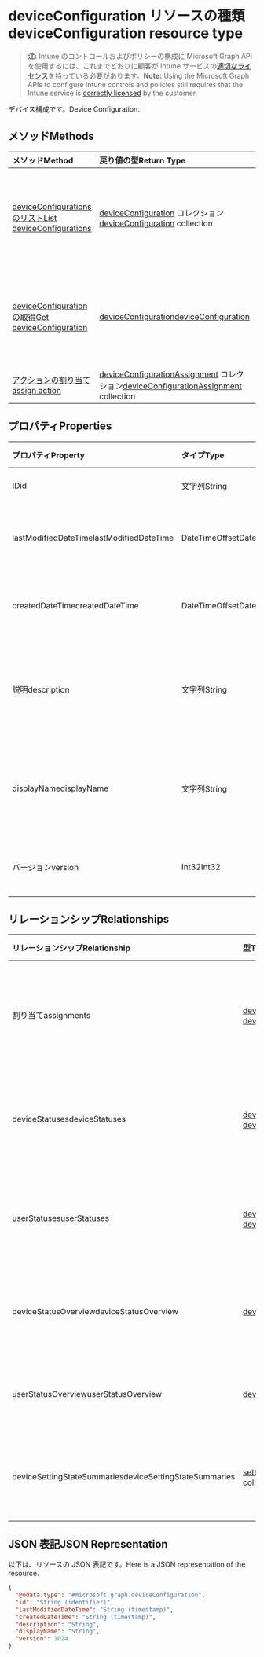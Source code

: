 # <a name="deviceconfiguration-resource-type"></a><span data-ttu-id="ace24-101">deviceConfiguration リソースの種類</span><span class="sxs-lookup"><span data-stu-id="ace24-101">deviceConfiguration resource type</span></span>

> <span data-ttu-id="ace24-102">**注:** Intune のコントロールおよびポリシーの構成に Microsoft Graph API を使用するには、これまでどおりに顧客が Intune サービスの[適切なライセンス](https://go.microsoft.com/fwlink/?linkid=839381)を持っている必要があります。</span><span class="sxs-lookup"><span data-stu-id="ace24-102">**Note:** Using the Microsoft Graph APIs to configure Intune controls and policies still requires that the Intune service is [correctly licensed](https://go.microsoft.com/fwlink/?linkid=839381) by the customer.</span></span>

<span data-ttu-id="ace24-103">デバイス構成です。</span><span class="sxs-lookup"><span data-stu-id="ace24-103">Device Configuration.</span></span>
## <a name="methods"></a><span data-ttu-id="ace24-104">メソッド</span><span class="sxs-lookup"><span data-stu-id="ace24-104">Methods</span></span>
|<span data-ttu-id="ace24-105">メソッド</span><span class="sxs-lookup"><span data-stu-id="ace24-105">Method</span></span>|<span data-ttu-id="ace24-106">戻り値の型</span><span class="sxs-lookup"><span data-stu-id="ace24-106">Return Type</span></span>|<span data-ttu-id="ace24-107">説明</span><span class="sxs-lookup"><span data-stu-id="ace24-107">Description</span></span>|
|:---|:---|:---|
|[<span data-ttu-id="ace24-108">deviceConfigurations のリスト</span><span class="sxs-lookup"><span data-stu-id="ace24-108">List deviceConfigurations</span></span>](../api/intune_deviceconfig_deviceconfiguration_list.md)|<span data-ttu-id="ace24-109">[deviceConfiguration](../resources/intune_deviceconfig_deviceconfiguration.md) コレクション</span><span class="sxs-lookup"><span data-stu-id="ace24-109">[deviceConfiguration](../resources/intune_deviceconfig_deviceconfiguration.md) collection</span></span>|<span data-ttu-id="ace24-110">[deviceConfiguration](../resources/intune_deviceconfig_deviceconfiguration.md) オブジェクトのプロパティとリレーションシップをリストします。</span><span class="sxs-lookup"><span data-stu-id="ace24-110">List properties and relationships of the [deviceConfiguration](../resources/intune_deviceconfig_deviceconfiguration.md) objects.</span></span>|
|[<span data-ttu-id="ace24-111">deviceConfiguration の取得</span><span class="sxs-lookup"><span data-stu-id="ace24-111">Get deviceConfiguration</span></span>](../api/intune_deviceconfig_deviceconfiguration_get.md)|[<span data-ttu-id="ace24-112">deviceConfiguration</span><span class="sxs-lookup"><span data-stu-id="ace24-112">deviceConfiguration</span></span>](../resources/intune_deviceconfig_deviceconfiguration.md)|<span data-ttu-id="ace24-113">[deviceConfiguration](../resources/intune_deviceconfig_deviceconfiguration.md) オブジェクトのプロパティとリレーションシップを読み取ります。</span><span class="sxs-lookup"><span data-stu-id="ace24-113">Read properties and relationships of the [deviceConfiguration](../resources/intune_deviceconfig_deviceconfiguration.md) object.</span></span>|
|[<span data-ttu-id="ace24-114">アクションの割り当て</span><span class="sxs-lookup"><span data-stu-id="ace24-114">assign action</span></span>](../api/intune_deviceconfig_deviceconfiguration_assign.md)|<span data-ttu-id="ace24-115">[deviceConfigurationAssignment](../resources/intune_deviceconfig_deviceconfigurationassignment.md) コレクション</span><span class="sxs-lookup"><span data-stu-id="ace24-115">[deviceConfigurationAssignment](../resources/intune_deviceconfig_deviceconfigurationassignment.md) collection</span></span>|<span data-ttu-id="ace24-116">まだ文書化されていません</span><span class="sxs-lookup"><span data-stu-id="ace24-116">Not yet documented</span></span>|

## <a name="properties"></a><span data-ttu-id="ace24-117">プロパティ</span><span class="sxs-lookup"><span data-stu-id="ace24-117">Properties</span></span>
|<span data-ttu-id="ace24-118">プロパティ</span><span class="sxs-lookup"><span data-stu-id="ace24-118">Property</span></span>|<span data-ttu-id="ace24-119">タイプ</span><span class="sxs-lookup"><span data-stu-id="ace24-119">Type</span></span>|<span data-ttu-id="ace24-120">説明</span><span class="sxs-lookup"><span data-stu-id="ace24-120">Description</span></span>|
|:---|:---|:---|
|<span data-ttu-id="ace24-121">ID</span><span class="sxs-lookup"><span data-stu-id="ace24-121">id</span></span>|<span data-ttu-id="ace24-122">文字列</span><span class="sxs-lookup"><span data-stu-id="ace24-122">String</span></span>|<span data-ttu-id="ace24-123">エンティティのキー。</span><span class="sxs-lookup"><span data-stu-id="ace24-123">Key of the entity.</span></span>|
|<span data-ttu-id="ace24-124">lastModifiedDateTime</span><span class="sxs-lookup"><span data-stu-id="ace24-124">lastModifiedDateTime</span></span>|<span data-ttu-id="ace24-125">DateTimeOffset</span><span class="sxs-lookup"><span data-stu-id="ace24-125">DateTimeOffset</span></span>|<span data-ttu-id="ace24-126">オブジェクトの最終更新の DateTime。</span><span class="sxs-lookup"><span data-stu-id="ace24-126">DateTime the object was last modified.</span></span>|
|<span data-ttu-id="ace24-127">createdDateTime</span><span class="sxs-lookup"><span data-stu-id="ace24-127">createdDateTime</span></span>|<span data-ttu-id="ace24-128">DateTimeOffset</span><span class="sxs-lookup"><span data-stu-id="ace24-128">DateTimeOffset</span></span>|<span data-ttu-id="ace24-129">オブジェクトが作成された DateTime。</span><span class="sxs-lookup"><span data-stu-id="ace24-129">DateTime the object was created.</span></span>|
|<span data-ttu-id="ace24-130">説明</span><span class="sxs-lookup"><span data-stu-id="ace24-130">description</span></span>|<span data-ttu-id="ace24-131">文字列</span><span class="sxs-lookup"><span data-stu-id="ace24-131">String</span></span>|<span data-ttu-id="ace24-132">デバイス構成について管理者が提供した説明です。</span><span class="sxs-lookup"><span data-stu-id="ace24-132">Admin provided description of the Device Configuration.</span></span>|
|<span data-ttu-id="ace24-133">displayName</span><span class="sxs-lookup"><span data-stu-id="ace24-133">displayName</span></span>|<span data-ttu-id="ace24-134">文字列</span><span class="sxs-lookup"><span data-stu-id="ace24-134">String</span></span>|<span data-ttu-id="ace24-135">デバイス構成について管理者が指定した名前です。</span><span class="sxs-lookup"><span data-stu-id="ace24-135">Admin provided name of the device configuration.</span></span>|
|<span data-ttu-id="ace24-136">バージョン</span><span class="sxs-lookup"><span data-stu-id="ace24-136">version</span></span>|<span data-ttu-id="ace24-137">Int32</span><span class="sxs-lookup"><span data-stu-id="ace24-137">Int32</span></span>|<span data-ttu-id="ace24-138">デバイス構成のバージョン。</span><span class="sxs-lookup"><span data-stu-id="ace24-138">Version of the device configuration.</span></span>|

## <a name="relationships"></a><span data-ttu-id="ace24-139">リレーションシップ</span><span class="sxs-lookup"><span data-stu-id="ace24-139">Relationships</span></span>
|<span data-ttu-id="ace24-140">リレーションシップ</span><span class="sxs-lookup"><span data-stu-id="ace24-140">Relationship</span></span>|<span data-ttu-id="ace24-141">型</span><span class="sxs-lookup"><span data-stu-id="ace24-141">Type</span></span>|<span data-ttu-id="ace24-142">説明</span><span class="sxs-lookup"><span data-stu-id="ace24-142">Description</span></span>|
|:---|:---|:---|
|<span data-ttu-id="ace24-143">割り当て</span><span class="sxs-lookup"><span data-stu-id="ace24-143">assignments</span></span>|<span data-ttu-id="ace24-144">[deviceConfigurationAssignment](../resources/intune_deviceconfig_deviceconfigurationassignment.md) コレクション</span><span class="sxs-lookup"><span data-stu-id="ace24-144">[deviceConfigurationAssignment](../resources/intune_deviceconfig_deviceconfigurationassignment.md) collection</span></span>|<span data-ttu-id="ace24-145">デバイスの構成プロファイルの割り当てのリスト。</span><span class="sxs-lookup"><span data-stu-id="ace24-145">The list of assignments for the device configuration profile.</span></span>|
|<span data-ttu-id="ace24-146">deviceStatuses</span><span class="sxs-lookup"><span data-stu-id="ace24-146">deviceStatuses</span></span>|<span data-ttu-id="ace24-147">[deviceConfigurationDeviceStatus](../resources/intune_deviceconfig_deviceconfigurationdevicestatus.md) コレクション</span><span class="sxs-lookup"><span data-stu-id="ace24-147">[deviceConfigurationDeviceStatus](../resources/intune_deviceconfig_deviceconfigurationdevicestatus.md) collection</span></span>|<span data-ttu-id="ace24-148">デバイスごとのデバイス構成のインストール状況。</span><span class="sxs-lookup"><span data-stu-id="ace24-148">Device configuration installation status by device.</span></span>|
|<span data-ttu-id="ace24-149">userStatuses</span><span class="sxs-lookup"><span data-stu-id="ace24-149">userStatuses</span></span>|<span data-ttu-id="ace24-150">[deviceConfigurationUserStatus](../resources/intune_deviceconfig_deviceconfigurationuserstatus.md) コレクション</span><span class="sxs-lookup"><span data-stu-id="ace24-150">[deviceConfigurationUserStatus](../resources/intune_deviceconfig_deviceconfigurationuserstatus.md) collection</span></span>|<span data-ttu-id="ace24-151">ユーザーごとのデバイス構成のインストール状況。</span><span class="sxs-lookup"><span data-stu-id="ace24-151">Device configuration installation status by device.</span></span>|
|<span data-ttu-id="ace24-152">deviceStatusOverview</span><span class="sxs-lookup"><span data-stu-id="ace24-152">deviceStatusOverview</span></span>|[<span data-ttu-id="ace24-153">deviceConfigurationDeviceOverview</span><span class="sxs-lookup"><span data-stu-id="ace24-153">deviceConfigurationDeviceOverview</span></span>](../resources/intune_deviceconfig_deviceconfigurationdeviceoverview.md)|<span data-ttu-id="ace24-154">デバイス構成のデバイス状態の概要</span><span class="sxs-lookup"><span data-stu-id="ace24-154">Device Configuration devices status overview</span></span>|
|<span data-ttu-id="ace24-155">userStatusOverview</span><span class="sxs-lookup"><span data-stu-id="ace24-155">userStatusOverview</span></span>|[<span data-ttu-id="ace24-156">deviceConfigurationUserOverview</span><span class="sxs-lookup"><span data-stu-id="ace24-156">deviceConfigurationUserOverview</span></span>](../resources/intune_deviceconfig_deviceconfigurationuseroverview.md)|<span data-ttu-id="ace24-157">デバイス構成のユーザー状態の概要</span><span class="sxs-lookup"><span data-stu-id="ace24-157">Device Configuration users status overview</span></span>|
|<span data-ttu-id="ace24-158">deviceSettingStateSummaries</span><span class="sxs-lookup"><span data-stu-id="ace24-158">deviceSettingStateSummaries</span></span>|<span data-ttu-id="ace24-159">[settingStateDeviceSummary](../resources/intune_deviceconfig_settingstatedevicesummary.md) コレクション</span><span class="sxs-lookup"><span data-stu-id="ace24-159">[settingStateDeviceSummary](../resources/intune_deviceconfig_settingstatedevicesummary.md) collection</span></span>|<span data-ttu-id="ace24-160">デバイス構成設定状態のデバイスの要約</span><span class="sxs-lookup"><span data-stu-id="ace24-160">Device Configuration Setting State Device Summary</span></span>|

## <a name="json-representation"></a><span data-ttu-id="ace24-161">JSON 表記</span><span class="sxs-lookup"><span data-stu-id="ace24-161">JSON Representation</span></span>
<span data-ttu-id="ace24-162">以下は、リソースの JSON 表記です。</span><span class="sxs-lookup"><span data-stu-id="ace24-162">Here is a JSON representation of the resource.</span></span>
<!--{
  "blockType": "resource",
  "baseType": "microsoft.graph.entity",
  "keyProperty": "id",
  "@odata.type": "microsoft.graph.deviceConfiguration"
}-->
``` json
{
  "@odata.type": "#microsoft.graph.deviceConfiguration",
  "id": "String (identifier)",
  "lastModifiedDateTime": "String (timestamp)",
  "createdDateTime": "String (timestamp)",
  "description": "String",
  "displayName": "String",
  "version": 1024
}
```








